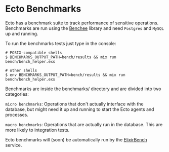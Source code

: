 # Ecto Benchmarks

Ecto has a benchmark suite to track performance of sensitive operations. Benchmarks
are run using the [Benchee](https://github.com/PragTob/benchee) library and
need `Postgres` and `MySQL` up and running.

To run the benchmarks tests just type in the console:

```
# POSIX-compatible shells
$ BENCHMARKS_OUTPUT_PATH=bench/results && mix run bench/bench_helper.exs
```

```
# other shells
$ env BENCHMARKS_OUTPUT_PATH=bench/results && mix run bench/bench_helper.exs
```

Benchmarks are inside the benchmarks/ directory and are divided into two
categories:

`micro benchmarks`: Operations that don't actually interface with the database,
but might need it up and running to start the Ecto agents and processes.

`macro benchmarks`: Operations that are actually run in the database. This are
more likely to integration tests.

Ecto benchmarks will (soon) be automatically run by the [ElixirBench](http://elixirbench.org)
service.
